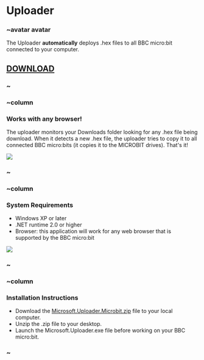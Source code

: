 # Uploader

### ~avatar avatar

The Uploader **automatically** deploys .hex files to all BBC micro:bit connected to your computer.

## [DOWNLOAD](https://www.pxt.io/microbit-uploader.zip)

### ~

### ~column 

### Works with any browser!

The uploader monitors your Downloads folder looking for any .hex file being download. 
When it detects a new .hex file, the uploader tries to copy it to all connected BBC micro:bits (it copies it to the MICROBIT drives). 
That's it!

![](/static/uploader/tooltip.png)

### ~

### ~column 

### System Requirements

* Windows XP or later
* .NET runtime 2.0 or higher
* Browser: this application will work for any web browser that is supported by the BBC micro:bit

![](/static/uploader/screenshot.png)

### ~

### ~column 

### Installation Instructions

* Download the [Microsoft.Uploader.Microbit.zip](/microbit-uploader.zip) file to your local computer.
* Unzip the .zip file to your desktop.
* Launch the Microsoft.Uploader.exe file before working on your BBC micro:bit.

### ~
